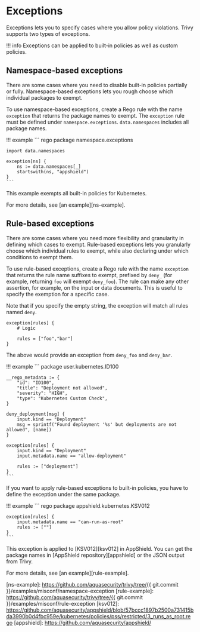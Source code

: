 # Exceptions
Exceptions lets you to specify cases where you allow policy violations.
Trivy supports two types of exceptions.

!!! info
    Exceptions can be applied to built-in policies as well as custom policies.

## Namespace-based exceptions
There are some cases where you need to disable built-in policies partially or fully.
Namespace-based exceptions lets you rough choose which individual packages to exempt.

To use namespace-based exceptions, create a Rego rule with the name `exception` that returns the package names to exempt.
The `exception` rule must be defined under `namespace.exceptions`.
`data.namespaces` includes all package names.


!!! example
    ``` rego
    package namespace.exceptions

    import data.namespaces
        
    exception[ns] {
        ns := data.namespaces[_]
        startswith(ns, "appshield")
    }
    ```

This example exempts all built-in policies for Kubernetes.

For more details, see [an example][ns-example].

## Rule-based exceptions
There are some cases where you need more flexibility and granularity in defining which cases to exempt.
Rule-based exceptions lets you granularly choose which individual rules to exempt, while also declaring under which conditions to exempt them.

To use rule-based exceptions, create a Rego rule with the name `exception` that returns the rule name suffixes to exempt, prefixed by `deny_` (for example, returning `foo` will exempt `deny_foo`). 
The rule can make any other assertion, for example, on the input or data documents. 
This is useful to specify the exemption for a specific case.

Note that if you specify the empty string, the exception will match all rules named `deny`.

```
exception[rules] {
    # Logic

    rules = ["foo","bar"]
}
```

The above would provide an exception from `deny_foo` and `deny_bar`.


!!! example
    ```
    package user.kubernetes.ID100

    __rego_metadata := {
        "id": "ID100",
        "title": "Deployment not allowed",
        "severity": "HIGH",
        "type": "Kubernetes Custom Check",
    }
    
    deny_deployment[msg] {
        input.kind == "Deployment"
    	msg = sprintf("Found deployment '%s' but deployments are not allowed", [name])
    }
    
    exception[rules] {
        input.kind == "Deployment"
        input.metadata.name == "allow-deployment"
        
        rules := ["deployment"]
    }
    ```

If you want to apply rule-based exceptions to built-in policies, you have to define the exception under the same package.

!!! example
    ``` rego
    package appshield.kubernetes.KSV012

    exception[rules] {
        input.metadata.name == "can-run-as-root"
        rules := [""]
    }
    ```

This exception is applied to [KSV012][ksv012] in AppShield.
You can get the package names in [AppShield repository][appshield] or the JSON output from Trivy.

For more details, see [an example][rule-example].

[ns-example]: https://github.com/aquasecurity/trivy/tree/{{ git.commit }}/examples/misconf/namespace-exception
[rule-example]: https://github.com/aquasecurity/trivy/tree/{{ git.commit }}/examples/misconf/rule-exception
[ksv012]: https://github.com/aquasecurity/appshield/blob/57bccc1897b2500a731415bda3990b0d4fbc959e/kubernetes/policies/pss/restricted/3_runs_as_root.rego
[appshield]: https://github.com/aquasecurity/appshield/